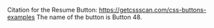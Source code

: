 Citation for the Resume Button: https://getcssscan.com/css-buttons-examples
The name of the button is Button 48.
